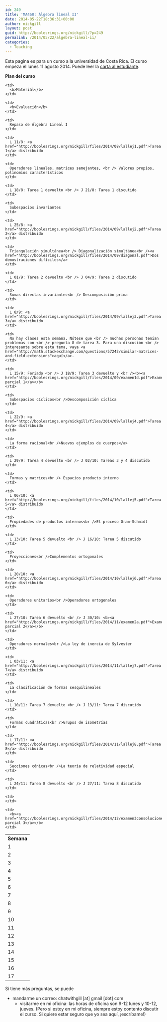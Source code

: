 ```yaml
---
id: 249
title: 'MA460: Álgebra lineal II'
date: 2014-05-22T18:36:31+00:00
author: nickgill
layout: post
guid: http://boolesrings.org/nickgill/?p=249
permalink: /2014/05/22/algebra-lineal-ii/
categories:
  - Teaching
---
```

Esta pagina es para un curso a la universidad de Costa Rica. El curso empeza el lunes 11 agosto 2014. Puede leer la [carta al estudiante](http://boolesrings.org/nickgill/files/2014/07/carta_al_estudiante_2014b.pdf).

**Plan del curso**

<table>
  <tr>
    <td>
      <b>Semana</b>
    </td>
    
    <td>
      <b>Materiál</b>
    </td>
    
    <td>
      <b>Evaluación</b>
    </td>
  </tr>
  
  <tr>
    <td>
      1
    </td>
    
    <td>
      Repaso de Álgebra Lineal I
    </td>
    
    <td>
      L 11/8: <a href="http://boolesrings.org/nickgill/files/2014/08/lallej1.pdf">Tarea 1</a> distribuido
    </td>
  </tr>
  
  <tr>
    <td>
      2
    </td>
    
    <td>
      Operadores lineales, matrices semejantes, <br /> Valores propios, polinomios característicos
    </td>
    
    <td>
      L 18/8: Tarea 1 devuelto <br /> J 21/8: Tarea 1 discutido
    </td>
  </tr>
  
  <tr>
    <td>
      3
    </td>
    
    <td>
      Subespacios invariantes
    </td>
    
    <td>
      L 25/8: <a href="http://boolesrings.org/nickgill/files/2014/09/lallej2.pdf">Tarea 2</a> distribuido
    </td>
  </tr>
  
  <tr>
    <td>
      4
    </td>
    
    <td>
      Triangulación simultánea<br /> Diagonalización simultánea<br /><a href="http://boolesrings.org/nickgill/files/2014/09/diagonal.pdf">Dos demostraciones difíciles</a>
    </td>
    
    <td>
      L 01/9: Tarea 2 devuelto <br /> J 04/9: Tarea 2 discutido
    </td>
  </tr>
  
  <tr>
    <td>
      5
    </td>
    
    <td>
      Sumas directas invariantes<br /> Descomposición prima
    </td>
    
    <td>
      L 8/9: <a href="http://boolesrings.org/nickgill/files/2014/09/lallej3.pdf">Tarea 3</a> distribuido
    </td>
  </tr>
  
  <tr>
    <td>
      6
    </td>
    
    <td>
      No hay clases esta semana. Nótese que <br /> muchas personas tenían problemas con <br /> pregunta 8 de tarea 3. Para una discusión <br /> interesante sobre esta tema, vaya <a href="http://math.stackexchange.com/questions/57242/similar-matrices-and-field-extensions">aquí</a>.
    </td>
    
    <td>
      L 15/9: Feriado <br /> J 18/9: Tarea 3 devuelto y <br /><b><a href="http://boolesrings.org/nickgill/files/2014/09/examen1d.pdf">Examen parcial 1</a></b>
    </td>
  </tr>
  
  <tr>
    <td>
      7
    </td>
    
    <td>
      Subespacios cíclicos<br />Descomposición cíclica
    </td>
    
    <td>
      L 22/9: <a href="http://boolesrings.org/nickgill/files/2014/09/lallej4.pdf">Tarea 4</a> distribuido
    </td>
  </tr>
  
  <tr>
    <td>
      8
    </td>
    
    <td>
      La forma racional<br />Nuevos ejemplos de cuerpos</a>
    </td>
    
    <td>
      L 29/9: Tarea 4 devuelto <br /> J 02/10: Tareas 3 y 4 discutido
    </td>
  </tr>
  
  <tr>
    <td>
      9
    </td>
    
    <td>
      Formas y matrices<br /> Espacios producto interno
    </td>
    
    <td>
      L 06/10: <a href="http://boolesrings.org/nickgill/files/2014/10/lallej5.pdf">Tarea 5</a> distribuido
    </td>
  </tr>
  
  <tr>
    <td>
      10
    </td>
    
    <td>
      Propiedades de productos internos<br />El proceso Gram-Schmidt
    </td>
    
    <td>
      L 13/10: Tarea 5 devuelto <br /> J 16/10: Tarea 5 discutido
    </td>
  </tr>
  
  <tr>
    <td>
      11
    </td>
    
    <td>
      Proyecciones<br />Complementos ortogonales
    </td>
    
    <td>
      L 20/10: <a href="http://boolesrings.org/nickgill/files/2014/10/lallej6.pdf">Tarea 6</a> distribuido
    </td>
  </tr>
  
  <tr>
    <td>
      12
    </td>
    
    <td>
      Operadores unitarios<br />Operadores ortogonales
    </td>
    
    <td>
      L 27/10: Tarea 6 devuelto <br /> J 30/10: <b><a href="http://boolesrings.org/nickgill/files/2014/11/examen2a.pdf">Examen parcial 2</a></b>
    </td>
  </tr>
  
  <tr>
    <td>
      13
    </td>
    
    <td>
      Operadores normales<br />La ley de inercia de Sylvester
    </td>
    
    <td>
      L 03/11: <a href="http://boolesrings.org/nickgill/files/2014/11/lallej7.pdf">Tarea 7</a> distribuido
    </td>
  </tr>
  
  <tr>
    <td>
      14
    </td>
    
    <td>
      La clasificación de formas sesquilineales
    </td>
    
    <td>
      L 10/11: Tarea 7 devuelto <br /> J 13/11: Tarea 7 discutido
    </td>
  </tr>
  
  <tr>
    <td>
      15
    </td>
    
    <td>
      Formas cuadráticas<br />Grupos de isometrías
    </td>
    
    <td>
      L 17/11: <a href="http://boolesrings.org/nickgill/files/2014/11/lallej8.pdf">Tarea 8</a> distribuido
    </td>
  </tr>
  
  <tr>
    <td>
      16
    </td>
    
    <td>
      Secciones cónicas<br />La teoría de relatividad especial
    </td>
    
    <td>
      L 24/11: Tarea 8 devuelto <br /> J 27/11: Tarea 8 discutido
    </td>
  </tr>
  
  <tr>
    <td>
      17
    </td>
    
    <td>
    </td>
    
    <td>
      <b><a href="http://boolesrings.org/nickgill/files/2014/12/examen3consoluciones.pdf">Exámen parcial 3</a></b>
    </td>
  </tr>
</table>

Si tiene más preguntas, se puede

  * mandarme un correo: chatwithgill [at] gmail [dot] com 
      * visitarme en mi oficina: las horas de oficina son 9-12 lunes y 10-12, jueves. (Pero si estoy en mi oficina, siempre estoy contento discutir el curso. Si quiere estar seguro que yo sea aquí, ¡escríbame!) </ul>